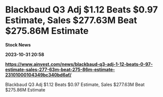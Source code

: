 # Blackbaud Q3 Adj $1.12 Beats $0.97 Estimate, Sales $277.63M Beat $275.86M Estimate
**Stock News**

**2023-10-31 20:58**

**https://www.ainvest.com/news/blackbaud-q3-adj-1-12-beats-0-97-estimate-sales-277-63m-beat-275-86m-estimate-23101000104349bc340bd6af/**

Blackbaud Q3 Adj $1.12 Beats $0.97 Estimate, Sales $277.63M Beat $275.86M Estimate